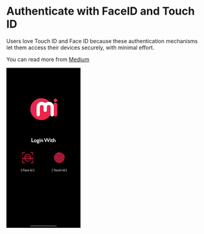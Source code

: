 # Authenticate with FaceID and Touch ID
Users love Touch ID and Face ID because these authentication mechanisms let them access their devices securely, with minimal effort.

You can read more from [Medium](https://medium.com/@ishwar.janwa.mi/de6ffe591941)


![picture](/Images/Image.png) 
